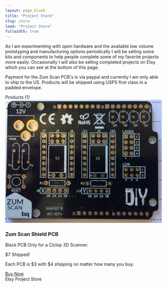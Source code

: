 ```yaml
---
layout: page_blank
title: "Project Store"
slug: store
lead: "Project Store"
fullwidth: true
---
```

<!-- Top Row and Product count -->
<div class="row">
  <div class="col-xs-12">
    <div class="box box-primary">
      <div class="box-body">
        <p>
          As I am experimenting with open hardware and the available low volume prototyping and manufacturing options periodically I will be selling some kits and components to help people complete some of my favorite projects more easily. Occasionally I will also be selling completed projects on Etsy which you can see at the bottom of this page.
        </p>
        <p>
          Payment for the Zum Scan PCB's is via paypal and currently I am only able to ship to the US.  Products will be shipped using USPS first class in a padded envelope.
        </p>
      </div>
    </div>
  </div>
</div>
<div class="box">
  <div class="box-header">Products (1)</div>
  <div class="box-body">
    <!-- Zum Scan PCB Only row -->
    <div class="row">
      <div class="col-md-3">
        <img alt="Zum Scan Shield" src="/assets/img/ciclop/zum_scan_pcb_black.JPG" class="img-responsive img-rounded" />
      </div>
      <div class="col-md-6">
        <h3>Zum Scan Shield PCB</h3>
        <p>Black PCB Only for a Ciclop 3D Scanner.</p>
        <p class="lead">$7 Shipped!</p>
        <p class="lead">Each PCB is $3 with $4 shipping no matter how many you buy.</p>
      </div>
      <div class="col-md-3">
          <a href="https://www.etsy.com/listing/723076628/zum-scan-shield-pcb" class="btn btn-lg btn-success" >Buy Now</a>
      </div>
    </div>
  </div>
</div>
<div class="box">
  <div class="box-header">Etsy Project Store</div>
  <div class="box-body">
      <script type='text/javascript' src='https://www.etsy.com/assets/js/etsy_mini_shop.js'></script><script type='text/javascript'>new Etsy.Mini(14882293,'gallery',5,3,0,'https://www.etsy.com');</script>
  </div>
</div>